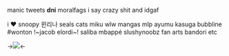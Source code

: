 manic tweets
**dni** moralfags i say crazy shit and idgaf

i ♥ snoopy 윈리나 seals cats miku wlw mangas mlp ayumu kasuga bubbline #wonton !~jacob elordi~! saliba mbappé slushynoobz fan arts bandori etc

->![](https://media.discordapp.net/attachments/815850248840151040/1188568870475288757/IMG_3284.gif?ex=65b6af85&is=65a43a85&hm=7f55c96a19ec1bcfd9462913051f6712f91aab8a44d928eea9012fcf2fc4a8e9&)<-